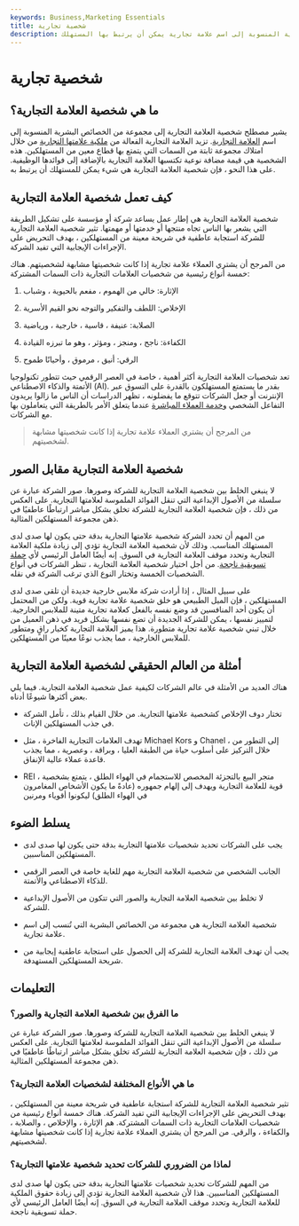 ```yaml
---
keywords: Business,Marketing Essentials
title: شخصية تجارية
description: شخصية العلامة التجارية هي مجموعة من الخصائص البشرية المنسوبة إلى اسم علامة تجارية يمكن أن يرتبط بها المستهلك.
---
```


# شخصية تجارية
## ما هي شخصية العلامة التجارية؟

يشير مصطلح شخصية العلامة التجارية إلى مجموعة من الخصائص البشرية المنسوبة إلى اسم [العلامة التجارية](/brand). تزيد العلامة التجارية الفعالة من [ملكية علامتها التجارية](/brandequity) من خلال امتلاك مجموعة ثابتة من السمات التي يتمتع بها قطاع معين من المستهلكين. هذه الشخصية هي قيمة مضافة نوعية تكتسبها العلامة التجارية بالإضافة إلى فوائدها الوظيفية. على هذا النحو ، فإن شخصية العلامة التجارية هي شيء يمكن للمستهلك أن يرتبط به.

## كيف تعمل شخصية العلامة التجارية

شخصية العلامة التجارية هي إطار عمل يساعد شركة أو مؤسسة على تشكيل الطريقة التي يشعر بها الناس تجاه منتجها أو خدمتها أو مهمتها. تثير شخصية العلامة التجارية للشركة استجابة عاطفية في شريحة معينة من المستهلكين ، بهدف التحريض على الإجراءات الإيجابية التي تفيد الشركة.

من المرجح أن يشتري العملاء علامة تجارية إذا كانت شخصيتها مشابهة لشخصيتهم. هناك خمسة أنواع رئيسية من شخصيات العلامات التجارية ذات السمات المشتركة:

1. الإثارة: خالي من الهموم ، مفعم بالحيوية ، وشباب

1. الإخلاص: اللطف والتفكير والتوجه نحو القيم الأسرية

1. الصلابة: عنيفة ، قاسية ، خارجية ، ورياضية

1. الكفاءة: ناجح ، ومنجز ، ومؤثر ، وهو ما تبرزه القيادة

1. الرقي: أنيق ، مرموق ، وأحيانًا طموح

تعد شخصيات العلامة التجارية أكثر أهمية ، خاصة في العصر الرقمي حيث تتطور تكنولوجيا الأتمتة والذكاء الاصطناعي (AI). بقدر ما يستمتع المستهلكون بالقدرة على التسوق عبر الإنترنت أو جعل الشركات تتوقع ما يفضلونه ، تظهر الدراسات أن الناس ما زالوا يريدون التفاعل الشخصي [وخدمة العملاء المباشرة](/customer-service) عندما يتعلق الأمر بالطريقة التي يتعاملون بها مع الشركات.

> من المرجح أن يشتري العملاء علامة تجارية إذا كانت شخصيتها مشابهة لشخصيتهم.

>

## شخصية العلامة التجارية مقابل الصور

لا ينبغي الخلط بين شخصية العلامة التجارية للشركة وصورها. صور الشركة عبارة عن سلسلة من الأصول الإبداعية التي تنقل الفوائد الملموسة لعلامتها التجارية. على العكس من ذلك ، فإن شخصية العلامة التجارية للشركة تخلق بشكل مباشر ارتباطًا عاطفيًا في ذهن مجموعة المستهلكين المثالية.

من المهم أن تحدد الشركة شخصية علامتها التجارية بدقة حتى يكون لها صدى لدى المستهلك المناسب. وذلك لأن شخصية العلامة التجارية تؤدي إلى زيادة ملكية العلامة التجارية وتحدد موقف العلامة التجارية في السوق. إنه أيضًا العامل الرئيسي لأي [حملة تسويقية ناجحة](/marketing-campaign). من أجل اختيار شخصية العلامة التجارية ، تنظر الشركات في أنواع الشخصيات الخمسة وتختار النوع الذي ترغب الشركة في نقله.

على سبيل المثال ، إذا أرادت شركة ملابس خارجية جديدة أن تلقى صدى لدى المستهلكين ، فإن الميل الطبيعي هو خلق شخصية علامة تجارية قوية. ولكن من المحتمل أن يكون أحد المنافسين قد وضع نفسه بالفعل كعلامة تجارية متينة للملابس الخارجية. لتمييز نفسها ، يمكن للشركة الجديدة أن تضع نفسها بشكل فريد في ذهن العميل من خلال تبني شخصية علامة تجارية متطورة. هذا يميز العلامة التجارية كخيار راقٍ ومتطور للملابس الخارجية ، مما يجذب نوعًا معينًا من المستهلكين.

## أمثلة من العالم الحقيقي لشخصية العلامة التجارية

هناك العديد من الأمثلة في عالم الشركات لكيفية عمل شخصية العلامة التجارية. فيما يلي بعض أكثرها شيوعًا أدناه.

- تختار دوف الإخلاص كشخصية علامتها التجارية. من خلال القيام بذلك ، تأمل الشركة في جذب المستهلكين الإناث.

- تهدف العلامات التجارية الفاخرة ، مثل Michael Kors و Chanel ، إلى التطور من خلال التركيز على أسلوب حياة من الطبقة العليا ، وبراقة ، وعصرية ، مما يجذب قاعدة عملاء عالية الإنفاق.

- REI ، متجر البيع بالتجزئة المخصص للاستجمام في الهواء الطلق ، يتمتع بشخصية قوية للعلامة التجارية ويهدف إلى إلهام جمهوره (عادةً ما يكون الأشخاص المغامرون في الهواء الطلق) ليكونوا أقوياء ومرنين

## يسلط الضوء

- يجب على الشركات تحديد شخصيات علامتها التجارية بدقة حتى يكون لها صدى لدى المستهلكين المناسبين.

- الجانب الشخصي من شخصية العلامة التجارية مهم للغاية خاصة في العصر الرقمي للذكاء الاصطناعي والأتمتة.

- لا تخلط بين شخصية العلامة التجارية والصور التي تتكون من الأصول الإبداعية للشركة.

- شخصية العلامة التجارية هي مجموعة من الخصائص البشرية التي تُنسب إلى اسم علامة تجارية.

- يجب أن تهدف العلامة التجارية للشركة إلى الحصول على استجابة عاطفية إيجابية من شريحة المستهلكين المستهدفة.

## التعليمات

### ما الفرق بين شخصية العلامة التجارية والصور؟

لا ينبغي الخلط بين شخصية العلامة التجارية للشركة وصورها. صور الشركة عبارة عن سلسلة من الأصول الإبداعية التي تنقل الفوائد الملموسة لعلامتها التجارية. على العكس من ذلك ، فإن شخصية العلامة التجارية للشركة تخلق بشكل مباشر ارتباطًا عاطفيًا في ذهن مجموعة المستهلكين المثالية.

### ما هي الأنواع المختلفة لشخصيات العلامة التجارية؟

تثير شخصية العلامة التجارية للشركة استجابة عاطفية في شريحة معينة من المستهلكين ، بهدف التحريض على الإجراءات الإيجابية التي تفيد الشركة. هناك خمسة أنواع رئيسية من شخصيات العلامات التجارية ذات السمات المشتركة. هم الإثارة ، والإخلاص ، والصلابة ، والكفاءة ، والرقي. من المرجح أن يشتري العملاء علامة تجارية إذا كانت شخصيتها مشابهة لشخصيتهم.

### لماذا من الضروري للشركات تحديد شخصية علامتها التجارية؟

من المهم للشركات تحديد شخصيات علامتها التجارية بدقة حتى يكون لها صدى لدى المستهلكين المناسبين. هذا لأن شخصية العلامة التجارية تؤدي إلى زيادة حقوق الملكية للعلامة التجارية وتحدد موقف العلامة التجارية في السوق. إنه أيضًا العامل الرئيسي لأي حملة تسويقية ناجحة.

